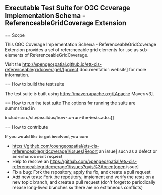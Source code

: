 ## Executable Test Suite for OGC Coverage Implementation Schema - ReferenceableGridCoverage Extension

== Scope

This OGC Coverage Implementation Schema - ReferenceableGridCoverage Extension provides a set of referenceable grid elements for use as sub-elements of ReferenceableGridCoverage.

Visit the http://opengeospatial.github.io/ets-cis-referenceablegridcoverage1/[project documentation website] for more information.

== How to build the test suite

The test suite is built using https://maven.apache.org/[Apache Maven v3].

== How to run the test suite
The options for running the suite are summarized in

include::src/site/asciidoc/how-to-run-the-tests.adoc[]

== How to contribute

If you would like to get involved, you can:

* https://github.com/opengeospatial/ets-cis-referenceablegridcoverage1/issues[Report an issue] such as a defect or
an enhancement request
* Help to resolve an https://github.com/opengeospatial/ets-cis-referenceablegridcoverage1/issues?q=is%3Aopen[open issue]
* Fix a bug: Fork the repository, apply the fix, and create a pull request
* Add new tests: Fork the repository, implement and verify the tests on a new topic branch,
and create a pull request (don't forget to periodically rebase long-lived branches so
there are no extraneous conflicts)

